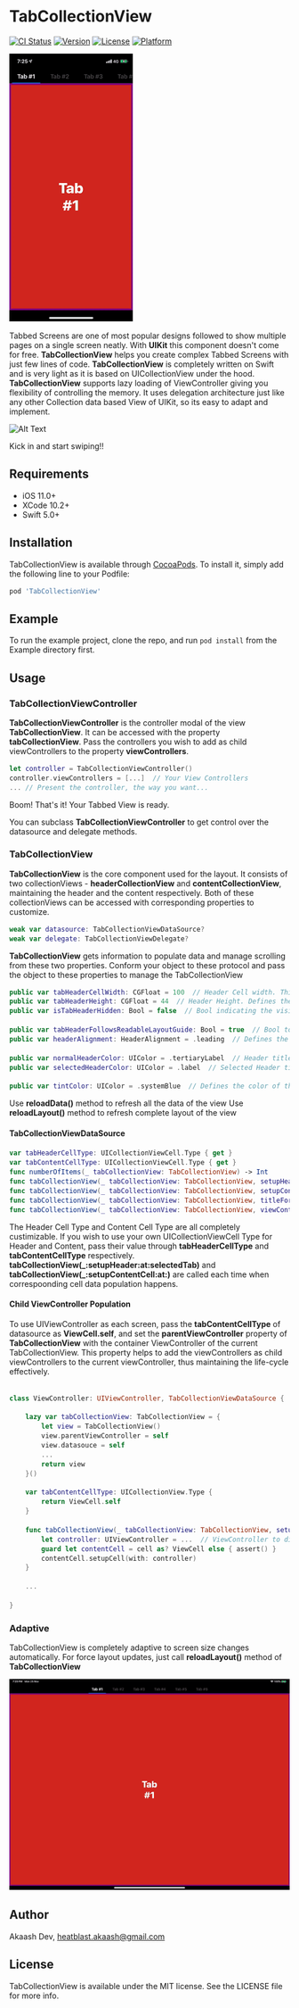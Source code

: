 # TabCollectionView

[![CI Status](https://img.shields.io/travis/akaashdev/TabCollectionView.svg?style=flat)](https://travis-ci.org/akaashdev/TabCollectionView)
[![Version](https://img.shields.io/cocoapods/v/TabCollectionView.svg?style=flat)](https://cocoapods.org/pods/TabCollectionView)
[![License](https://img.shields.io/cocoapods/l/TabCollectionView.svg?style=flat)](https://cocoapods.org/pods/TabCollectionView)
[![Platform](https://img.shields.io/cocoapods/p/TabCollectionView.svg?style=flat)](https://cocoapods.org/pods/TabCollectionView)

![Alt Text](https://github.com/akaashdev/TabCollectionView/blob/master/Screenshots/screen-record-iphone-1.gif)

Tabbed Screens are one of most popular designs followed to show multiple pages on a single screen neatly. With **UIKit** this component doesn't come for free.  **TabCollectionView** helps you create complex Tabbed Screens with just few lines of code. **TabCollectionView** is completely written on Swift and is very light as it is based on UICollectionView under the hood. **TabCollectionView** supports lazy loading of ViewController giving you flexibility of controlling the memory. It uses delegation architecture just like any other Collection data based View of UIKit, so its easy to adapt and implement.

![Alt Text](https://github.com/akaashdev/TabCollectionView/blob/master/Screenshots/screen-record-ipad-2.gif)

Kick in and start swiping!!


## Requirements

- iOS 11.0+
- XCode 10.2+
- Swift 5.0+

## Installation

TabCollectionView is available through [CocoaPods](https://cocoapods.org). To install
it, simply add the following line to your Podfile:

```ruby
pod 'TabCollectionView'
```

## Example

To run the example project, clone the repo, and run `pod install` from the Example directory first.

## Usage

### TabCollectionViewController

**TabCollectionViewController** is the controller modal of the view **TabCollectionView**. It can be accessed with the property **tabCollectionView**.
Pass the controllers you wish to add as child viewControllers to the property **viewControllers**.

```swift
let controller = TabCollectionViewController()
controller.viewControllers = [...]  // Your View Controllers
... // Present the controller, the way you want...
```

Boom! That's it! Your Tabbed View is ready.

You can subclass **TabCollectionViewController** to get control over the datasource and delegate methods.

### TabCollectionView

**TabCollectionView** is the core component used for the layout. It consists of two collectionViews - **headerCollectionView** and **contentCollectionView**, maintaining the header and the content respectively. Both of these collectionViews can be accessed with corresponding properties to customize.

```swift
weak var datasource: TabCollectionViewDataSource?
weak var delegate: TabCollectionViewDelegate?
```

**TabCollectionView** gets information to populate data and manage scrolling from these two properties. Conform your object to these protocol and pass the object to these properties to manage the TabCollectionView

```swift
public var tabHeaderCellWidth: CGFloat = 100  // Header Cell width. This property is used as default value if delegate method not implemented
public var tabHeaderHeight: CGFloat = 44  // Header Height. Defines the height of the top section.
public var isTabHeaderHidden: Bool = false  // Bool indicating the visibility of header section

public var tabHeaderFollowsReadableLayoutGuide: Bool = true  // Bool to tell the layout engine to follow readable width on large screen
public var headerAlignment: HeaderAlignment = .leading  // Defines the alignment of header cells in the toop section

public var normalHeaderColor: UIColor = .tertiaryLabel  // Header title color. Works only with LabelHeaderCell. 
public var selectedHeaderColor: UIColor = .label  // Selected Header title color. Works only with LabelHeaderCell.

public var tintColor: UIColor = .systemBlue  // Defines the color of the Selected tab bar indicator.
```

Use **reloadData()** method to refresh all the data of the view
Use **reloadLayout()** method to refresh complete layout of the view

#### TabCollectionViewDataSource

```swift
var tabHeaderCellType: UICollectionViewCell.Type { get }
var tabContentCellType: UICollectionViewCell.Type { get }
func numberOfItems(_ tabCollectionView: TabCollectionView) -> Int
func tabCollectionView(_ tabCollectionView: TabCollectionView, setupHeader header: UICollectionViewCell, at index: Int, selectedTab: Bool)
func tabCollectionView(_ tabCollectionView: TabCollectionView, setupContentCell cell: UICollectionViewCell, at index: Int)
func tabCollectionView(_ tabCollectionView: TabCollectionView, titleForTabAt index: Int) -> String?  // Optional
func tabCollectionView(_ tabCollectionView: TabCollectionView, viewControllerAt index: Int) -> UIViewController?  // Optional
```

The Header Cell Type and Content Cell Type are all completely custimizable. If you wish to use your own UICollectionViewCell Type for Header and Content, pass their value through **tabHeaderCellType** and **tabContentCellType** respectively. **tabCollectionView(_:setupHeader:at:selectedTab)** and **tabCollectionView(_:setupContentCell:at:)** are called each time when correspoonding cell data population happens.

#### Child ViewController Population

To use UIViewController as each screen, pass the **tabContentCellType** of datasource as **ViewCell.self**, and set the **parentViewController** property of **TabCollectionView** with the container ViewController of the current TabCollectionView. This property helps to add the viewControllers as child viewControllers to the current viewController, thus maintaining the life-cycle effectively.

```swift

class ViewController: UIViewController, TabCollectionViewDataSource {

    lazy var tabCollectionView: TabCollectionView = {
        let view = TabCollectionView()
        view.parentViewController = self
        view.datasouce = self
        ...
        return view
    }()
    
    var tabContentCellType: UICollectionView.Type {
        return ViewCell.self
    }
    
    func tabCollectionView(_ tabCollectionView: TabCollectionView, setupContentCell cell: UICollectionViewCell, at index: Int) {
        let controller: UIViewController = ...  // ViewController to display
        guard let contentCell = cell as? ViewCell else { assert() }
        contentCell.setupCell(with: controller)
    }
    
    ...

}

```

### Adaptive

TabCollectionView is completely adaptive to screen size changes automatically. 
For force layout updates, just call **reloadLayout()** method of **TabCollectionView**

![Alt Text](https://github.com/akaashdev/TabCollectionView/blob/master/Screenshots/screen-record-ipad-1.gif)

## Author

Akaash Dev, heatblast.akaash@gmail.com

## License

TabCollectionView is available under the MIT license. See the LICENSE file for more info.
